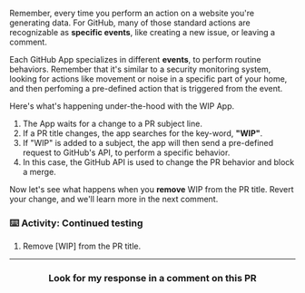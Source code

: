 Remember, every time you perform an action on a website you're generating data. For GitHub, many of those standard actions are recognizable as **specific events**, like creating a new issue, or leaving a comment.

Each GitHub App specializes in different **events**, to perform routine behaviors. Remember that it's similar to a security monitoring system, looking for actions like movement or noise in a specific part of your home, and then perfoming a pre-defined action that is triggered from the event.

Here's what's happening under-the-hood with the WIP App.

1. The App waits for a change to a PR subject line.
2. If a PR title changes, the app searches for the key-word, **"WIP"**.
3. If "WIP" is added to a subject, the app will then send a pre-defined request to GitHub's API, to perform a specific behavior.
4. In this case, the GitHub API is used to change the PR behavior and block a merge.

Now let's see what happens when you **remove** WIP from the PR title. Revert your change, and we'll learn more in the next comment.

### :keyboard: Activity: Continued testing

1. Remove [WIP] from the PR title.   

<hr>
<h3 align="center">Look for my response in a comment on this PR</h3>
